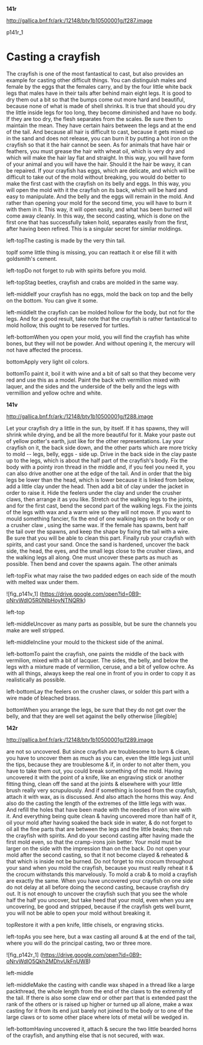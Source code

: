 **141r**

http://gallica.bnf.fr/ark:/12148/btv1b10500001g/f287.image

p141r_1


<h1>Casting a crayfish</h1>


The crayfish is one of the most fantastical to cast, but also provides an example for casting other difficult things. You can distinguish males and female by the eggs that the females carry, and by the four little white back legs that males have in their tails after behind main eight legs. It is good to dry them out a bit so that the bumps come out more hard and beautiful, because none of what is made of shell shrinks.  It is true that should you dry the little inside legs for too long, they become diminished and have no body.  If they are too dry, the flesh separates from the scales.  Be sure then to maintain the mean.  They have certain hairs between the legs and at the end of the tail.  And because all hair is difficult to cast, because it gets mixed up in the sand and does not release, you can burn it by putting a hot iron on the crayfish so that it the hair cannot be seen.  As for animals that have hair or feathers, you must grease the hair with wheat oil, which is very dry and which will make the hair lay flat and straight.  In this way, you will have form of your animal and you will have the hair.  Should it the hair be wavy, it can be repaired. If your crayfish has eggs, which are delicate, and which will be difficult to take out of the mold without breaking, you would do better to make the first cast  with the crayfish on its belly and eggs. In this way, you will open the mold with it the crayfish on its back, which will be hard and easy to manipulate.  And the belly and the eggs will remain in the mold. And rather than opening your mold for the second time, you will have to burn it with them in it. This way, it will open easily, and what has been burned will come away cleanly. In this way, the second casting, which is done on the first one that has successfully taken hold, separates easily from the first, after having been refired. This is a singular secret for similar moldings.

left-topThe casting is made by the very thin tail.

topIf some little thing is missing, you can reattach it or else fill it with goldsmith's cement.

left-topDo not forget to rub with spirits before you mold.

left-topStag beetles, crayfish and crabs are molded in the same way.

left-middleIf your crayfish has no eggs, mold the back on top and the belly on the bottom. You can give it some.

left-middleIt the crayfish can be molded hollow for the body, but not for the legs. And for a good result, take note that the crayfish is rather fantastical to mold hollow, this ought to be reserved for turtles.

left-bottomWhen you open your mold, you will find the crayfish has white bones, but they will not be powder. And without opening it, the mercury will not have affected the process.

bottomApply very light oil colors.

bottomTo paint it, boil it with wine and a bit of salt so that they become very red and use this as a model.  Paint the back with vermillion mixed with laquer, and the sides and the underside of the belly and the legs with vermillion and yellow ochre and white.

**141v**

http://gallica.bnf.fr/ark:/12148/btv1b10500001g/f288.image

Let your crayfish dry a little in the sun, by itself. If it has spawns, they will shrink while drying, and be all the more beautiful for it. Make your paste out of yellow potter's earth, just like for the other representations.  Lay your crayfish on it, the back side down, and the other parts which are more tricky to mold -- legs, belly, eggs - side up. Drive in the back side in the clay paste up to the legs, which is about the half part of the crayfish's body. Fix the body with a pointy iron thread in the middle and, if you feel you need it, you can also drive another one at the edge of the tail.  And in order that the big legs be lower than the head, which is lower because it is linked from below, add a little clay under the head. Then add a bit of clay under the jacket in order to raise it. Hide the feelers under the clay and under the crusher claws, then arrange it as you like. Stretch out the walking legs to the joints, and for the first cast, bend the second part of the walking legs. Fix the joints of the legs with wax and a warm wire so they will not move. If you want to mould something fancier, fix the end of one walking legs on the body or on a crusher claw , using the same wax. If the female has spawns, bent half the tail over the spawns, and keep the shape by fixing the tail with a wire. Be sure that you will be able to clean this part. Finally rub your crayfish with spirits, and cast your sand. Once the sand is hardened, uncover the back side, the head, the eyes, and the small legs close to the crusher claws, and the walking legs all along. One must uncover these parts as much as possible. Then bend and cover the spawns again. The other animals

left-topFix what may raise the two padded edges on each side of the mouth with melted wax under them.


![fig_p141v_1] (https://drive.google.com/open?id=0B9-oNrvWdlO5R0NIbHoyNTNQRlk)

left-top

left-middleUncover as many parts as possible, but be sure the channels you make are well stripped.

left-middleIncline your mould to the thickest side of the animal.

left-bottomTo paint the crayfish, one paints the middle of the back with vermilion, mixed with a bit of lacquer. The sides, the belly, and below the legs with a mixture made of vermilion, ceruse, and a bit of yellow ochre. As with all things, always keep the real one in front of you in order to copy it as realistically as possible.

left-bottomLay the feelers on the crusher claws, or solder this part with a wire made of bleached brass.

bottomWhen you arrange the legs, be sure that they do not get over the belly, and that they are well set against the belly otherwise [illegible]

**142r**

http://gallica.bnf.fr/ark:/12148/btv1b10500001g/f289.image

are not so uncovered. But since crayfish are troublesome to burn &amp; clean, you have to uncover them as much as you can, even the little legs just until the tips, because they are troublesome &amp; if, in order to not alter them, you have to take them out, you could break something of the mold. Having uncovered it with the point of a knife, like an engraving stick or another fitting thing, clean off the sand at the joints &amp; elsewhere with your little brush really very scrupulously. And if something is loosed from the crayfish, attach it with wax, as is discussed. And also attach the horns this way. And also do the casting the length of the extremes of the little legs with wax. And refill the holes that have been made with the needles of iron wire with it. And everything being quite clean &amp; having uncovered more than half of it, oil your mold after having soaked the back side in water, &amp; do not forget to oil all the fine parts that are between the legs and the little beaks; then rub the crayfish with spirits. And do your second casting after having made the first mold even, so that the cramp-irons join better. Your mold must be larger on the side with the impression than on the back. Do not open your mold after the second casting, so that it not become clayed &amp; reheated &amp; that which is inside not be burned. Do not forget to mix crocum throughout your sand when you mold the crayfish, because you must really reheat it &amp; the crocum withstands this marvelously. To mold a crab &amp; to mold a crayfish are exactly the same. When you have uncovered your crayfish on one side do not delay at all before doing the second casting, because crayfish dry out. It is not enough to uncover the crayfish such that you see the whole half the half you uncover, but take heed that your mold, even when you are uncovering, be good and stripped, because if the crayfish gets well burnt, you will not be able to open your mold without breaking it.

topRestore it with a pen knife, little chisels, or engraving sticks.

left-topAs you see here, but a wax casting all around &amp; at the end of the tail, where you will do the principal casting, two or three more.

![fig_p142r_1] (https://drive.google.com/open?id=0B9-oNrvWdlO5Qkh2MDhvUkFnUW8)


left-middle

left-middleMake the casting with candle wax shaped in a thread like a large packthread, the whole length from the end of the claws to the extremity of the tail. If there is also some claw end or other part that is extended past the rank of the others or is raised up higher or turned up all alone, make a wax casting for it from its end just barely not joined to the body or to one of the large claws or to some other place where lots of metal will be wedged in.

left-bottomHaving uncovered it, attach &amp; secure the two little bearded horns of the crayfish, and anything else that is not secured, with wax.
